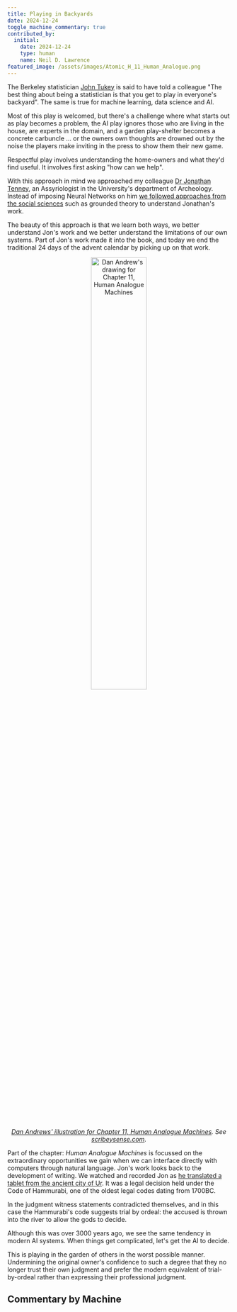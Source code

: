 ```yaml
---
title: Playing in Backyards
date: 2024-12-24
toggle_machine_commentary: true
contributed_by:
  initial:
    date: 2024-12-24
    type: human
    name: Neil D. Lawrence
featured_image: /assets/images/Atomic_H_11_Human_Analogue.png
---
```


The Berkeley statistician [John Tukey](https://www.theguardian.com/news/2000/aug/16/guardianobituaries1) is said to have told a colleague "The best thing about being a statistician is that you get to play in everyone's backyard". The same is true for machine learning, data science and AI. 

Most of this play is welcomed, but there's a challenge where what starts out as play becomes a problem, the AI play ignores those who are living in the house, are experts in the domain, and a garden play-shelter becomes a concrete carbuncle ... or the owners own thoughts are drowned out by the noise the players make inviting in the press to show them their new game.

Respectful play involves understanding the home-owners and what they'd find useful. It involves first asking "how can we help".

With this approach in mind we approached my colleague [Dr Jonathan Tenney](https://www.arch.cam.ac.uk/staff/dr-jonathan-tenney), an Assyriologist in the University's department of Archeology. Instead of imposing Neural Networks on him [we followed approaches from the social sciences](https://science.ai.cam.ac.uk/2024/12/19/how-can-we-develop-machine-learning-tools-to-map-ancient-social-networks) such as grounded theory to understand Jonathan's work. 

The beauty of this approach is that we learn both ways, we better understand Jon's work and we better understand the limitations of our own systems. Part of Jon's work made it into the book, and today we end the traditional 24 days of the advent calendar by picking up on that work.

<center>
<image src="/assets/images/Atomic_H_11_Human_Analogue.png" alt="Dan Andrew's drawing for Chapter 11, Human Analogue Machines" width="50%"/>

<i><a href="/images/dan-andrews-chapter-11/">Dan Andrews' illustration for Chapter 11, Human Analogue Machines</a>. See <a href="https://scribeysense.com">scribeysense.com</a>.</i>
</center>

Part of the chapter: *Human Analogue Machines* is focussed on the extraordinary opportunities we gain when we can interface directly with computers through natural language. Jon's work looks back to the development of writing. We watched and recorded Jon as [he translated a tablet from the ancient city of Ur](https://cdli.mpiwg-berlin.mpg.de/artifacts/346976). It was a legal decision held under the Code of Hammurabi, one of the oldest legal codes dating from 1700BC. 

In the judgment witness statements contradicted themselves, and in this case the Hammurabi's code suggests trial by ordeal: the accused is thrown into the river to allow the gods to decide.

Although this was over 3000 years ago, we see the same tendency in modern AI systems. When things get complicated, let's get the AI to decide. 

This is playing in the garden of others in the worst possible manner. Undermining the original owner's confidence to such a degree that they no longer trust their own judgment and prefer the modern equivalent of trial-by-ordeal rather than expressing their professional judgment. 


<div class="machine-commentary" markdown="1">

## Commentary by Machine

</div>
